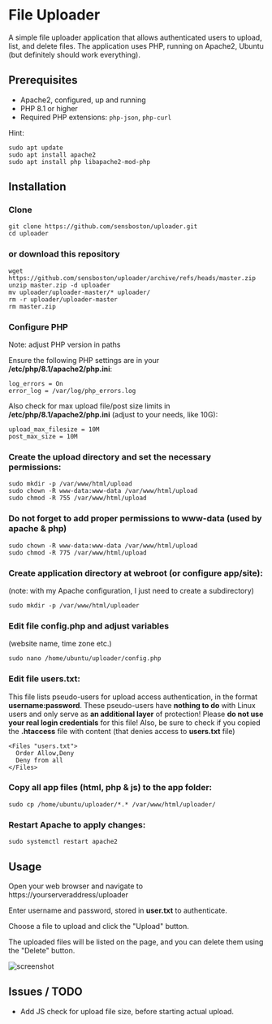 # File Uploader

A simple file uploader application that allows authenticated users to upload, list, and delete files. 
The application uses PHP, running on Apache2, Ubuntu (but definitely should work everything).

## Prerequisites

- Apache2, configured, up and running
- PHP 8.1 or higher
- Required PHP extensions: `php-json`, `php-curl`

Hint:
```
sudo apt update
sudo apt install apache2
sudo apt install php libapache2-mod-php
```

## Installation

  ### Clone 
   ```
   git clone https://github.com/sensboston/uploader.git
   cd uploader
   ```
   ### or download this repository
   ```
   wget https://github.com/sensboston/uploader/archive/refs/heads/master.zip
   unzip master.zip -d uploader
   mv uploader/uploader-master/* uploader/
   rm -r uploader/uploader-master
   rm master.zip
   ```

  ### Configure PHP
  Note: adjust PHP version in paths

  Ensure the following PHP settings are in your **/etc/php/8.1/apache2/php.ini**:
  ```
  log_errors = On
  error_log = /var/log/php_errors.log
  ```
  
  Also check for max upload file/post size limits in **/etc/php/8.1/apache2/php.ini** (adjust to your needs, like 10G):
  ```
  upload_max_filesize = 10M
  post_max_size = 10M
  ```

  ### Create the upload directory and set the necessary permissions:

  ```
  sudo mkdir -p /var/www/html/upload
  sudo chown -R www-data:www-data /var/www/html/upload
  sudo chmod -R 755 /var/www/html/upload
  ```

  ### Do not forget to add proper permissions to www-data (used by apache & php)
  ```
  sudo chown -R www-data:www-data /var/www/html/upload
  sudo chmod -R 775 /var/www/html/upload
  ```

  ### Create application directory at webroot (or configure app/site):
  (note: with my Apache configuration, I just need to create a subdirectory)
  ```
  sudo mkdir -p /var/www/html/uploader
  ```

  ### Edit file config.php and adjust variables
  (website name, time zone etc.)
  ```
  sudo nano /home/ubuntu/uploader/config.php
  ```
  ### Edit file users.txt:
  This file lists pseudo-users for upload access authentication, in the format **username:password**. 
  These pseudo-users have **nothing to do** with Linux users and only serve as **an additional layer** of protection! 
  Please **do not use your real login credentials** for this file!
  Also, be sure to check if you copied the **.htaccess** file with content (that denies access to **users.txt** file)
  ```
  <Files "users.txt">
    Order Allow,Deny
    Deny from all
  </Files>
  ```

  ### Copy all app files (html, php & js) to the app folder:
  ```
  sudo cp /home/ubuntu/uploader/*.* /var/www/html/uploader/
  ```

  ### Restart Apache to apply changes:

  ```
  sudo systemctl restart apache2
  ```

## Usage
Open your web browser and navigate to https://yourserveraddress/uploader

Enter username and password, stored in **user.txt** to authenticate.

Choose a file to upload and click the "Upload" button.

The uploaded files will be listed on the page, and you can delete them using the "Delete" button.

![screenshot](https://github.com/sensboston/uploader/assets/1036158/5428672d-7dcc-4d7a-a96f-dfe578618c75)

## Issues / TODO
  - Add JS check for upload file size, before starting actual upload.
